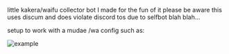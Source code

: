 little kakera/waifu collector bot I made for the fun of it
please be aware this uses discum and does violate discord tos due to selfbot blah blah...

setup to work with a mudae /wa config such as:

![example](https://take-me-to.space/CZsvll3.png)
